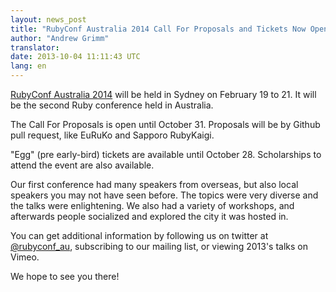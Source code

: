 ```yaml
---
layout: news_post
title: "RubyConf Australia 2014 Call For Proposals and Tickets Now Open!"
author: "Andrew Grimm"
translator:
date: 2013-10-04 11:11:43 UTC
lang: en
---
```


[RubyConf Australia 2014][1] will be held in Sydney on February 19 to 21.
It will be the second Ruby conference held in Australia.

The Call For Proposals is open until October 31. Proposals will be
by Github pull request, like EuRuKo and Sapporo RubyKaigi.

"Egg" (pre early-bird) tickets are available until October 28.
Scholarships to attend the event are also available.

Our first conference had many speakers from overseas, but also local speakers
you may not have seen before. The topics were very diverse and the talks were
enlightening. We also had a variety of workshops, and afterwards people
socialized and explored the city it was hosted in.

You can get additional information by following us on twitter at
[@rubyconf_au][2], subscribing to our mailing list, or viewing 2013's talks
on Vimeo.

We hope to see you there!

[1]: http://www.rubyconf.org.au/
[2]: http://twitter.com/rubyconf_au
